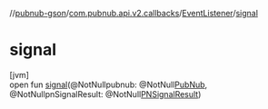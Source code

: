 //[pubnub-gson](../../../index.md)/[com.pubnub.api.v2.callbacks](../index.md)/[EventListener](index.md)/[signal](signal.md)

# signal

[jvm]\
open fun [signal](signal.md)(@NotNullpubnub: @NotNull[PubNub](../../com.pubnub.api/-pub-nub/index.md), @NotNullpnSignalResult: @NotNull[PNSignalResult](../../../../pubnub-core/pubnub-core-api/pubnub-core-api/com.pubnub.api.models.consumer.pubsub/-p-n-signal-result/index.md))
